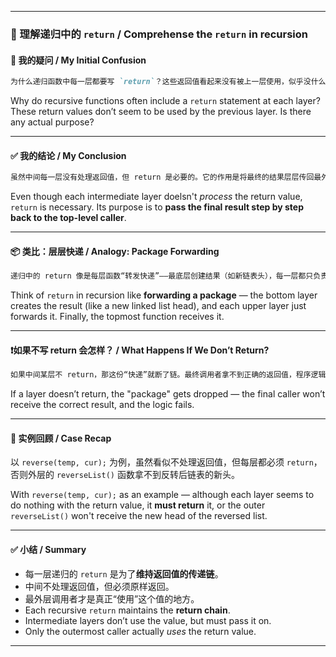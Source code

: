 ------

### 📌 理解递归中的 `return` / Comprehense the `return` in **recursion**

#### 🧠 我的疑问 / My Initial Confusion

```markdown
为什么递归函数中每一层都要写 `return`？这些返回值看起来没有被上一层使用，似乎没什么实际用途。
```

Why do recursive functions often include a `return` statement at each layer? These return values don’t seem to be used by the previous layer. Is there any actual purpose?

------

#### ✅ 我的结论 / My Conclusion

```markdown
虽然中间每一层没有处理返回值，但 return 是必要的。它的作用是将最终的结果层层传回最外层使用。
```

Even though each intermediate layer doelsn't *process* the return value, `return` is necessary. Its purpose is to **pass the final result step by step back to the top-level caller**.

------

#### 📦 类比：层层快递 / Analogy: Package Forwarding

```markdown
递归中的 return 像是每层函数“转发快递”——最底层创建结果（如新链表头），每一层都只负责原样返回，最终最外层收到它。
```

Think of `return` in recursion like **forwarding a package** — the bottom layer creates the result (like a new linked list head), and each upper layer just forwards it. Finally, the topmost function receives it.

------

#### ❗️如果不写 return 会怎样？ / What Happens If We Don’t Return?

```markdown
如果中间某层不 return，那这份“快递”就断了链。最终调用者拿不到正确的返回值，程序逻辑也就失败了。
```

If a layer doesn’t return, the "package" gets dropped — the final caller won’t receive the correct result, and the logic fails.

------

#### 💬 实例回顾 / Case Recap

以 `reverse(temp, cur);` 为例，虽然看似不处理返回值，但每层都必须 `return`，否则外层的 `reverseList()` 函数拿不到反转后链表的新头。

With `reverse(temp, cur);` as an example — although each layer seems to do nothing with the return value, it **must return** it, or the outer `reverseList()` won't receive the new head of the reversed list.

------

#### ✅ 小结 / Summary

- 每一层递归的 `return` 是为了**维持返回值的传递链**。
- 中间不处理返回值，但必须原样返回。
- 最外层调用者才是真正“使用”这个值的地方。
- Each recursive `return` maintains the **return chain**.
- Intermediate layers don’t use the value, but must pass it on.
- Only the outermost caller actually *uses* the return value.

------

